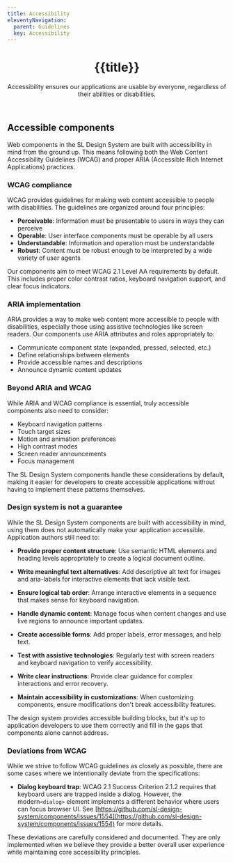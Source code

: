 ```yaml
---
title: Accessibility
eleventyNavigation:
  parent: Guidelines
  key: Accessibility
---
```


<header class="ds-tokens__main-heading">
<div class="ds-tokens__heading-wrapper">
  <h1 class="ds-heading-1">{{title}}</h1>
  <p class="ds-tokens__heading-description">
  Accessibility ensures our applications are usable by everyone, regardless of their abilities or disabilities.
  </p>
</div>
</header>

<section class="ds-subpage-section">

<div class="ds-subpage-section__wrapper">

<section>

## Accessible components

Web components in the SL Design System are built with accessibility in mind from the ground up. This means following both the Web Content Accessibility Guidelines (WCAG) and proper ARIA (Accessible Rich Internet Applications) practices.

</section>

<section>

### WCAG compliance

WCAG provides guidelines for making web content accessible to people with disabilities. The guidelines are organized around four principles:

- **Perceivable**: Information must be presentable to users in ways they can perceive
- **Operable**: User interface components must be operable by all users
- **Understandable**: Information and operation must be understandable
- **Robust**: Content must be robust enough to be interpreted by a wide variety of user agents

Our components aim to meet WCAG 2.1 Level AA requirements by default. This includes proper color contrast ratios, keyboard navigation support, and clear focus indicators.

</section>

<section>

### ARIA implementation

ARIA provides a way to make web content more accessible to people with disabilities, especially those using assistive technologies like screen readers. Our components use ARIA attributes and roles appropriately to:

- Communicate component state (expanded, pressed, selected, etc.)
- Define relationships between elements
- Provide accessible names and descriptions
- Announce dynamic content updates

</section>

<section>

### Beyond ARIA and WCAG

While ARIA and WCAG compliance is essential, truly accessible components also need to consider:

- Keyboard navigation patterns
- Touch target sizes
- Motion and animation preferences
- High contrast modes
- Screen reader announcements
- Focus management

The SL Design System components handle these considerations by default, making it easier for developers to create accessible applications without having to implement these patterns themselves.

</section>

<section>

### Design system is not a guarantee

While the SL Design System components are built with accessibility in mind, using them does not automatically make your application accessible. Application authors still need to:

- **Provide proper content structure**: Use semantic HTML elements and heading levels appropriately to create a logical document outline.

- **Write meaningful text alternatives**: Add descriptive alt text for images and aria-labels for interactive elements that lack visible text.

- **Ensure logical tab order**: Arrange interactive elements in a sequence that makes sense for keyboard navigation.

- **Handle dynamic content**: Manage focus when content changes and use live regions to announce important updates.

- **Create accessible forms**: Add proper labels, error messages, and help text.

- **Test with assistive technologies**: Regularly test with screen readers and keyboard navigation to verify accessibility.

- **Write clear instructions**: Provide clear guidance for complex interactions and error recovery.

- **Maintain accessibility in customizations**: When customizing components, ensure modifications don't break accessibility features.

The design system provides accessible building blocks, but it's up to application developers to use them correctly and fill in the gaps that components alone cannot address.

</section>

<section>

### Deviations from WCAG

While we strive to follow WCAG guidelines as closely as possible, there are some cases where we intentionally deviate from the specifications:

- **Dialog keyboard trap**: WCAG 2.1 Success Criterion 2.1.2 requires that keyboard users are trapped inside a dialog. However, the modern`<dialog>` element implements a different behavior where users can focus browser UI. See [https://github.com/sl-design-system/components/issues/1554](https://github.com/sl-design-system/components/issues/1554) for more details.

These deviations are carefully considered and documented. They are only implemented when we believe they provide a better overall user experience while maintaining core accessibility principles.

</section>


</div>

</section>
